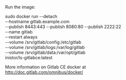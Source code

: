 Run the image:

sudo docker run --detach \
	--hostname gitlab.example.com \
	--publish 8443:443 --publish 8080:80 --publish 2222:22 \
	--name gitlab \
	--restart always \
	--volume /srv/gitlab/config:/etc/gitlab \
	--volume /srv/gitlab/logs:/var/log/gitlab \
	--volume /srv/gitlab/data:/var/opt/gitlab \
	inistor/ls-gitlabce:latest

More information on Gitlab CE docker at http://doc.gitlab.com/omnibus/docker/
